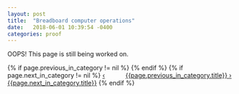```yaml
---
layout: post
title:  "Breadboard computer operations"
date:   2018-06-01 10:39:54 -0400
categories: proof
---
```

<p>
OOPS! This page is still being worked on.
</p>


<div>
{% if page.previous_in_category != nil %}
<a href="{{page.previous_in_category.url}}" style="float:right;">{{page.previous_in_category.title}} &#8250;</a>
{% endif %}
{% if page.next_in_category != nil %}
<a href="{{page.next_in_category.url}}" class="float:left;">&#8249; {{page.next_in_category.title}}</a>
{% endif %}
</div>
